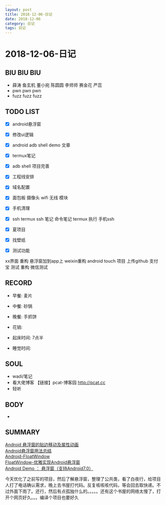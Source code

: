```yaml
---
layout: post
title: 2018-12-06-日记
date: 2018-12-06
category: 日记
tags: 日记
---
```

# 2018-12-06-日记
## BIU BIU BIU
- 薛涛 鱼玄机  董小宛  陈圆圆 李师师 赛金花 严蕊
- pwn pwn pwn
- fuzz fuzz fuzz
 
## TODO LIST
- [x] android悬浮窗
- [x] 修改ui逻辑
- [x] android adb shell demo 文章
- [x] termux笔记

- [x] adb shell 项目完善
- [x] 工程线安排
- [x] 域名配置
- [x] 面包板 摄像头 wifi 无线 模块
- [x] 手机清理
- [x] ssh termux ssh 笔记  命令笔记 termux 执行 手机ssh
- [x] 夏项目
- [x] 找壁纸

- [x] 测试功能


xx界面 重构 悬浮窗加到app上
weixin重构
android touch 项目 上传github
支付宝 测试 重构 微信测试

 
## RECORD
- 早餐:  麦片
- 中餐:  砂锅
- 晚餐:  手抓饼
 
- 花销:  
 
- 起床时间:  7点半
- 睡觉时间:  
 
## SOUL
- wadi/笔记
- 看大佬博客 【链接】pcat-博客园 http://pcat.cc
- 轻听
 
## BODY
- 
 
## SUMMARY

[Android 悬浮窗的贴边移动及属性动画](https://blog.csdn.net/yang786654260/article/details/70841240?utm_source=blogkpcl6)  
[Android悬浮窗用法总结](https://www.jianshu.com/p/881403db1314)  
[Android-FloatWindow](https://github.com/duqian291902259/Android-FloatWindow)  
[FloatWindow-优雅实现Android悬浮窗](https://blog.csdn.net/dzsw0117/article/details/79357449)  
[Android Demo ： 悬浮窗（支持Android7.0）](https://www.jianshu.com/p/ac63c57d2555)  

今天优化了之前写的项目，然后了解悬浮窗，整理了公共类，看了白夜行，给项目人打了电话确认需求，晚上去书屋打代码。反复咳咳咳代码，等会回去取快递。不过外面下雨了。还行，然后有点孤独什么的。。。。。还有这个书屋的网络太慢了，打开个网页好久。。。编译个项目也要好久  
 
